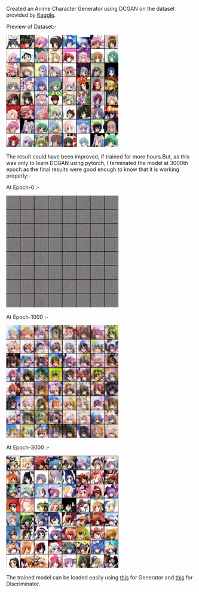 Created an Anime Character Generator using DCGAN on the dataset provided by [Kaggle](https://www.kaggle.com/aadilmalik94/animecharacterfaces).

Preview of Dataset:-

<img src="https://github.com/SouravJain01/Mini-Projects-ML-/blob/master/Anime_Character_Generator/Real.PNG" width="300">

The result could have been improved, if trained for more hours.But, as this was only to learn DCGAN using pytorch, I terminated the model at 3000th epoch as the final results were good enough to know that it is working properly:-

At Epoch-0 :-

<img src="https://github.com/SouravJain01/Mini-Projects-ML-/blob/master/Anime_Character_Generator/Generated_000.PNG" width="300">

At Epoch-1000 :-

<img src="https://github.com/SouravJain01/Mini-Projects-ML-/blob/master/Anime_Character_Generator/Generated_1000.PNG" width="300">

At Epoch-3000 :-

<img src="https://github.com/SouravJain01/Mini-Projects-ML-/blob/master/Anime_Character_Generator/Generated_3000.PNG" width="300">

The trained model can be loaded easily using [this](https://github.com/SouravJain01/Mini-Projects-ML-/blob/master/Anime_Character_Generator/reGENERATOR_3000.pth) for Generator and [this](https://github.com/SouravJain01/Mini-Projects-ML-/blob/master/Anime_Character_Generator/reDISCRIMINATOR_3000.pth) for Discriminator.  
